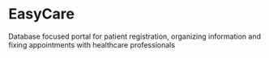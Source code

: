 # EasyCare
Database focused portal for patient registration, organizing information and fixing appointments with healthcare professionals
